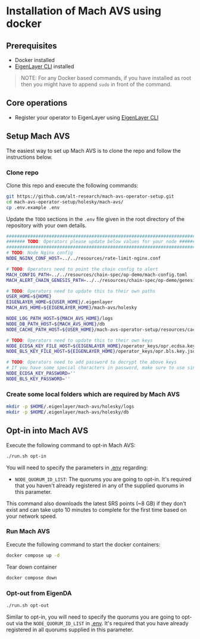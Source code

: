 # Installation of Mach AVS using docker

## Prerequisites

* Docker installed
* [EigenLayer CLI](https://github.com/Layr-Labs/eigenlayer-cli) installed

> NOTE: For any Docker based commands, if you have installed as root then you might have to append `sudo` in front of the command.

## Core operations

* Register your operator to EigenLayer using [EigenLayer CLI](https://github.com/Layr-Labs/eigenlayer-cli/blob/master/README.md)

## Setup Mach AVS

The easiest way to set up Mach AVS is to clone the repo and follow the instructions below.

### Clone repo

Clone this repo and execute the following commands:

```bash
git https://github.com/alt-research/mach-avs-operator-setup.git
cd mach-avs-operator-setup/holesky/mach-avs/
cp .env.example .env
```

Update the `TODO` sections in the `.env` file given in the root directory of the repository with your own details.

```bash
###############################################################################
####### TODO: Operators please update below values for your node ##############
###############################################################################
# TODO: Node Nginx config
NODE_NGINX_CONF_HOST=../../resources/rate-limit-nginx.conf

# TODO: Operators need to point the chain config to alert
MACH_CONFIG_PATH=../../resources/chain-spec/op-demo/mach-config.toml
MACH_ALERT_CHAIN_GENESIS_PATH=../../resources/chain-spec/op-demo/genesis.json

# TODO: Operators need to update this to their own paths
USER_HOME=${HOME}
EIGENLAYER_HOME=${USER_HOME}/.eigenlayer
MACH_AVS_HOME=${EIGENLAYER_HOME}/mach-avs/holesky

NODE_LOG_PATH_HOST=${MACH_AVS_HOME}/logs
NODE_DB_PATH_HOST=${MACH_AVS_HOME}/db
NODE_CACHE_PATH_HOST=${USER_HOME}/mach-avs-operator-setup/resources/cache

# TODO: Operators need to update this to their own keys
NODE_ECDSA_KEY_FILE_HOST=${EIGENLAYER_HOME}/operator_keys/opr.ecdsa.key.json
NODE_BLS_KEY_FILE_HOST=${EIGENLAYER_HOME}/operator_keys/opr.bls.key.json

# TODO: Operators need to add password to decrypt the above keys
# If you have some special characters in password, make sure to use single quotes
NODE_ECDSA_KEY_PASSWORD=''
NODE_BLS_KEY_PASSWORD=''

```

### Create some local folders which are required by Mach AVS

```bash
mkdir -p $HOME/.eigenlayer/mach-avs/holesky/logs
mkdir -p $HOME/.eigenlayer/mach-avs/holesky/db
```

## Opt-in into Mach AVS

Execute the following command to opt-in Mach AVS:

```bash
./run.sh opt-in
```

You will need to specify the parameters in [.env](./.env.example) regarding:

* `NODE_QUORUM_ID_LIST`: The quorums you are going to opt-in. It's required that you haven't already registered in any of the supplied quorums in this parameter.

This command also downloads the latest SRS points (~8 GB) if they don't exist and can take upto 10 minutes to complete for the first time based on your network speed.

### Run Mach AVS

Execute the following command to start the docker containers:

```bash
docker compose up -d
```

Tear down container

```bash
docker compose down
```

### Opt-out from EigenDA

```bash
./run.sh opt-out
```

Similar to opt-in, you will need to specify the quorums you are going to opt-out via the `NODE_QUORUM_ID_LIST` in [.env](./.env.example). It's required that you have already registered in all quorums supplied in this parameter.
